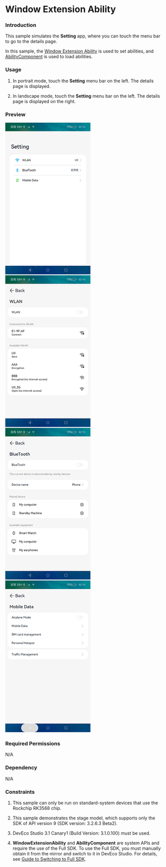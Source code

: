 # Window Extension Ability

### Introduction

This sample simulates the **Setting** app, where you can touch the menu bar to go to the details page.

In this sample, the [Window Extension Ability](https://gitee.com/openharmony/docs/blob/master/en/application-dev/reference/apis/js-apis-application-windowExtensionAbility.md) is used to set abilities, and [AbilityComponent](https://gitee.com/openharmony/docs/blob/master/en/application-dev/reference/arkui-ts/ts-container-ability-component.md) is used to load abilities.

### Usage

1. In portrait mode, touch the **Setting** menu bar on the left. The details page is displayed.

2. In landscape mode, touch the **Setting** menu bar on the left. The details page is displayed on the right.

### Preview

![](screenshots/device/en/index.png) ![](screenshots/device/en/wlan.png)
![](screenshots/device/en/bluetooth.png) ![](screenshots/device/en/mobileData.png)

### Required Permissions

N/A

### Dependency

N/A

### Constraints

1. This sample can only be run on standard-system devices that use the Rockchip RK3568 chip.

2. This sample demonstrates the stage model, which supports only the SDK of API version 9 (SDK version: 3.2.6.3 Beta2).

3. DevEco Studio 3.1 Canary1 (Build Version: 3.1.0.100) must be used.

4. **WindowExtensionAbility** and **AbilityComponent** are system APIs and require the use of the Full SDK. To use the Full SDK, you must manually obtain it from the mirror and switch to it in DevEco Studio. For details, see [Guide to Switching to Full SDK](https://docs.openharmony.cn/pages/v3.2/zh-cn/application-dev/quick-start/full-sdk-switch-guide.md/).

